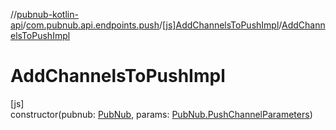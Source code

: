 //[pubnub-kotlin-api](../../../index.md)/[com.pubnub.api.endpoints.push](../index.md)/[[js]AddChannelsToPushImpl](index.md)/[AddChannelsToPushImpl](-add-channels-to-push-impl.md)

# AddChannelsToPushImpl

[js]\
constructor(pubnub: [PubNub](../../[root]/-pub-nub/index.md), params: [PubNub.PushChannelParameters](../../[root]/-pub-nub/-push-channel-parameters/index.md))
